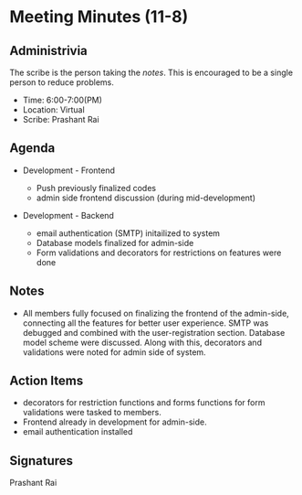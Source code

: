 
# Meeting Minutes (11-8)

## Administrivia
The scribe is the person taking the _notes_. This is encouraged to be a single person to reduce problems.
* Time: 6:00-7:00(PM)
* Location: Virtual
* Scribe: Prashant Rai

## Agenda
* Development - Frontend
  * Push previously finalized codes
  * admin side frontend discussion (during mid-development)

* Development - Backend
  * email authentication (SMTP) initailized to system
  * Database models finalized for admin-side
  * Form validations and decorators for restrictions on features were done


## Notes
* All members fully focused on finalizing the frontend of the admin-side, connecting all the features for better user experience. SMTP was debugged and combined with the user-registration section. Database model scheme were discussed. Along with this, decorators and validations were noted for admin side of system.


## Action Items
* decorators for restriction functions and forms functions for form validations were tasked to members.
* Frontend already in development for admin-side.
* email authentication installed


## Signatures
Prashant Rai  

